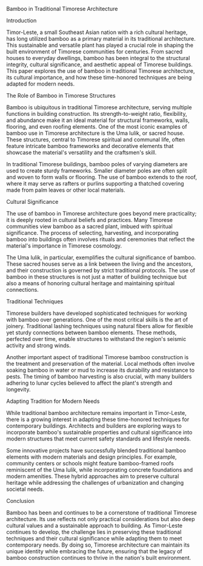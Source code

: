 Bamboo in Traditional Timorese Architecture

Introduction

Timor-Leste, a small Southeast Asian nation with a rich cultural heritage, has long utilized bamboo as a primary material in its traditional architecture. This sustainable and versatile plant has played a crucial role in shaping the built environment of Timorese communities for centuries. From sacred houses to everyday dwellings, bamboo has been integral to the structural integrity, cultural significance, and aesthetic appeal of Timorese buildings. This paper explores the use of bamboo in traditional Timorese architecture, its cultural importance, and how these time-honored techniques are being adapted for modern needs.

The Role of Bamboo in Timorese Structures

Bamboo is ubiquitous in traditional Timorese architecture, serving multiple functions in building construction. Its strength-to-weight ratio, flexibility, and abundance make it an ideal material for structural frameworks, walls, flooring, and even roofing elements. One of the most iconic examples of bamboo use in Timorese architecture is the Uma lulik, or sacred house. These structures, central to Timorese spiritual and communal life, often feature intricate bamboo frameworks and decorative elements that showcase the material's versatility and the craftsmen's skill.

In traditional Timorese buildings, bamboo poles of varying diameters are used to create sturdy frameworks. Smaller diameter poles are often split and woven to form walls or flooring. The use of bamboo extends to the roof, where it may serve as rafters or purlins supporting a thatched covering made from palm leaves or other local materials.

Cultural Significance

The use of bamboo in Timorese architecture goes beyond mere practicality; it is deeply rooted in cultural beliefs and practices. Many Timorese communities view bamboo as a sacred plant, imbued with spiritual significance. The process of selecting, harvesting, and incorporating bamboo into buildings often involves rituals and ceremonies that reflect the material's importance in Timorese cosmology.

The Uma lulik, in particular, exemplifies the cultural significance of bamboo. These sacred houses serve as a link between the living and the ancestors, and their construction is governed by strict traditional protocols. The use of bamboo in these structures is not just a matter of building technique but also a means of honoring cultural heritage and maintaining spiritual connections.

Traditional Techniques

Timorese builders have developed sophisticated techniques for working with bamboo over generations. One of the most critical skills is the art of joinery. Traditional lashing techniques using natural fibers allow for flexible yet sturdy connections between bamboo elements. These methods, perfected over time, enable structures to withstand the region's seismic activity and strong winds.

Another important aspect of traditional Timorese bamboo construction is the treatment and preservation of the material. Local methods often involve soaking bamboo in water or mud to increase its durability and resistance to pests. The timing of bamboo harvesting is also crucial, with many builders adhering to lunar cycles believed to affect the plant's strength and longevity.

Adapting Tradition for Modern Needs

While traditional bamboo architecture remains important in Timor-Leste, there is a growing interest in adapting these time-honored techniques for contemporary buildings. Architects and builders are exploring ways to incorporate bamboo's sustainable properties and cultural significance into modern structures that meet current safety standards and lifestyle needs.

Some innovative projects have successfully blended traditional bamboo elements with modern materials and design principles. For example, community centers or schools might feature bamboo-framed roofs reminiscent of the Uma lulik, while incorporating concrete foundations and modern amenities. These hybrid approaches aim to preserve cultural heritage while addressing the challenges of urbanization and changing societal needs.

Conclusion

Bamboo has been and continues to be a cornerstone of traditional Timorese architecture. Its use reflects not only practical considerations but also deep cultural values and a sustainable approach to building. As Timor-Leste continues to develop, the challenge lies in preserving these traditional techniques and their cultural significance while adapting them to meet contemporary needs. By doing so, Timorese architecture can maintain its unique identity while embracing the future, ensuring that the legacy of bamboo construction continues to thrive in the nation's built environment.